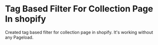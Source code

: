 # Tag Based Filter For Collection Page In shopify

Created tag based filter for collection page in shopify. It's working without any Pageload.
